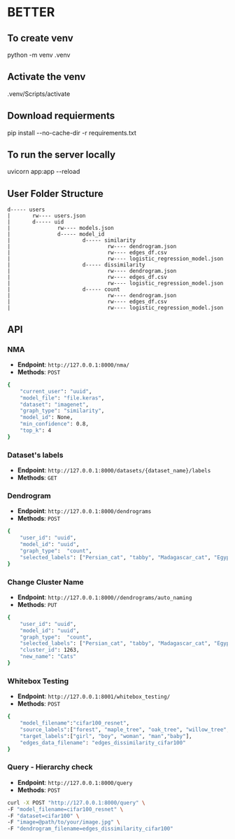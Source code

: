 # BETTER

## To create venv
python -m venv .venv

## Activate the venv
.venv/Scripts/activate

## Download requierments 
pip install --no-cache-dir -r requirements.txt

## To run the server locally
uvicorn app:app --reload

## User Folder Structure

```
d----- users
|       rw---- users.json
|       d----- uid
|               rw---- models.json
|               d----- model_id
|                       d----- similarity
|                               rw---- dendrogram.json
|                               rw---- edges_df.csv
|                               rw---- logistic_regression_model.json
|                       d----- dissimilarity
|                               rw---- dendrogram.json
|                               rw---- edges_df.csv
|                               rw---- logistic_regression_model.json
|                       d----- count
|                               rw---- dendrogram.json
|                               rw---- edges_df.csv
|                               rw---- logistic_regression_model.json
```


## API

### NMA
- **Endpoint**: `http://127.0.0.1:8000/nma/`
- **Methods**: `POST`


```bash
{
    "current_user": "uuid",
    "model_file": "file.keras",
    "dataset": "imagenet",
    "graph_type": "similarity",
    "model_id": None,
    "min_confidence": 0.8,
    "top_k": 4
}
```

### Dataset's labels
- **Endpoint**: `http://127.0.0.1:8000/datasets/{dataset_name}/labels`
- **Methods**: `GET`


### Dendrogram

- **Endpoint**: `http://127.0.0.1:8000/dendrograms`
- **Methods**: `POST`

```bash
{
    "user_id": "uuid",
    "model_id": "uuid",
    "graph_type":  "count",
    "selected_labels": ["Persian_cat", "tabby", "Madagascar_cat", "Egyptian_cat", "pug", "boxer", "Norwich_terrier", "kuvasz", "minivan"]
}
```

### Change Cluster Name

- **Endpoint**: `http://127.0.0.1:8000//dendrograms/auto_naming`
- **Methods**: `PUT`

```bash
{
    "user_id": "uuid",
    "model_id": "uuid",
    "graph_type":  "count",
    "selected_labels": ["Persian_cat", "tabby", "Madagascar_cat", "Egyptian_cat", "pug", "boxer", "Norwich_terrier", "kuvasz", "minivan"],
    "cluster_id": 1263,
    "new_name": "Cats"
}
```



### Whitebox Testing
- **Endpoint**: `http://127.0.0.1:8001/whitebox_testing/`
- **Methods**: `POST`


```bash
{
    "model_filename":"cifar100_resnet",
    "source_labels":["forest", "maple_tree", "oak_tree", "willow_tree", "pine_tree", "palm_tree"],
    "target_labels":["girl", "boy", "woman", "man","baby"],
    "edges_data_filename": "edges_dissimilarity_cifar100"
}
```

### Query - Hierarchy check
- **Endpoint**: `http://127.0.0.1:8000/query`
- **Methods**: `POST`


```bash
curl -X POST "http://127.0.0.1:8000/query" \
-F "model_filename=cifar100_resnet" \
-F "dataset=cifar100" \
-F "image=@path/to/your/image.jpg" \
-F "dendrogram_filename=edges_dissimilarity_cifar100"
```
